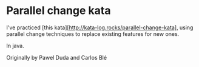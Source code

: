 # Parallel change kata

I've practiced [this kata][http://kata-log.rocks/parallel-change-kata],
using parallel change techniques to replace existing features for new ones.

In java.

Originally by Pawel Duda and Carlos Blé

